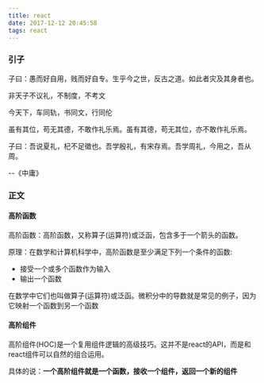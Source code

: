 ```yaml
---
title: react
date: 2017-12-12 20:45:58
tags: react
---
```

### 引子

子曰：愚而好自用，贱而好自专。生乎今之世，反古之道。如此者灾及其身者也。

非天子不议礼，不制度，不考文

今天下，车同轨，书同文，行同伦

虽有其位，苟无其德，不敢作礼乐焉。虽有其德，苟无其位，亦不敢作礼乐焉。

子曰：吾说夏礼，杞不足徵也。吾学殷礼，有宋存焉。吾学周礼，今用之，吾从周。

--《中庸》

### 正文


#### 高阶函数

高阶函数：高阶函数，又称算子(运算符)或泛函，包含多于一个箭头的函数。

原理：在数学和计算机科学中，高阶函数是至少满足下列一个条件的函数:

- 接受一个或多个函数作为输入
- 输出一个函数

在数学中它们也叫做算子(运算符)或泛函。微积分中的导数就是常见的例子，因为它映射一个函数到另一个函数

#### 高阶组件

高阶组件(HOC)是一个复用组件逻辑的高级技巧。这并不是react的API，而是和react组件可以自然的组合运用。

具体的说：**一个高阶组件就是一个函数，接收一个组件，返回一个新的组件**